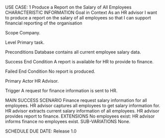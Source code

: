 USE CASE: 1 Produce a Report on the Salary of All Employees
CHARACTERISTIC INFORMATION
Goal in Context
As an HR advisor I want to produce a report on the salary of all employees so that I can support financial reporting of the organisation

Scope
Company.

Level
Primary task.

Preconditions
Database contains all current employee salary data.

Success End Condition
A report is available for HR to provide to finance.

Failed End Condition
No report is produced.

Primary Actor
HR Advisor.

Trigger
A request for finance information is sent to HR.

MAIN SUCCESS SCENARIO
Finance request salary information for all employees.
HR advisor captures all employees to get salary information for.
HR advisor extracts current salary information of all employees.
HR advisor provides report to finance.
EXTENSIONS
No employees exist:
HR advisor informs finance no employees exist.
SUB-VARIATIONS
None.

SCHEDULE
DUE DATE: Release 1.0